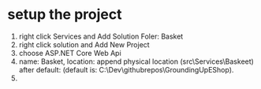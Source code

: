 ﻿# setup the project
1. right click Services and Add Solution Foler: Basket
2. right click solution and Add New Project
3. choose ASP.NET Core Web Api
4. name: Basket, location: append physical location (src\Services\Baskeet) after default: (default is: C:\Dev\githubrepos\GroundingUpEShop).
5. 